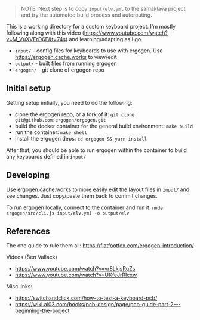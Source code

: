 > NOTE: Next step is to copy `input/elv.yml` to the samaklava project and try the 
> automated build process and autorouting.

This is a working directory for a custom keyboard project.  I'm mostly following along with this video (https://www.youtube.com/watch?v=M_VuXVErD6E&t=74s) and learning/adapting as I go.

* `input/` - config files for keyboards to use with ergogen. Use https://ergogen.cache.works to view/edit
* `output/` - built files from running ergogen
* `ergogen/` - git clone of ergogen repo

## Initial setup

Getting setup initially, you need to do the following:

* clone the ergogen repo, or a fork of it: `git clone git@github.com:ergogen/ergogen.git`
* build the docker container for the general build environment: `make build`
* run the container: `make shell`
* install the ergogen deps: `cd ergogen && yarn install`

After that, you should be able to run ergogen within the container to build any keyboards defined in `input/`

## Developing

Use ergogen.cache.works to more easily edit the layout files in `input/` and see changes.  Just copy/paste them back to commit changes.

To run ergogen locally, connect to the container and run it: `node ergogen/src/cli.js input/elv.yml -o output/elv`

## References

The one guide to rule them all: https://flatfootfox.com/ergogen-introduction/

Videos (Ben Vallack)

* https://www.youtube.com/watch?v=vr8LkjsRqZs
* https://www.youtube.com/watch?v=UKfeJrRIcxw

Misc links:

* https://switchandclick.com/how-to-test-a-keyboard-pcb/
* https://wiki.ai03.com/books/pcb-design/page/pcb-guide-part-2---beginning-the-project
